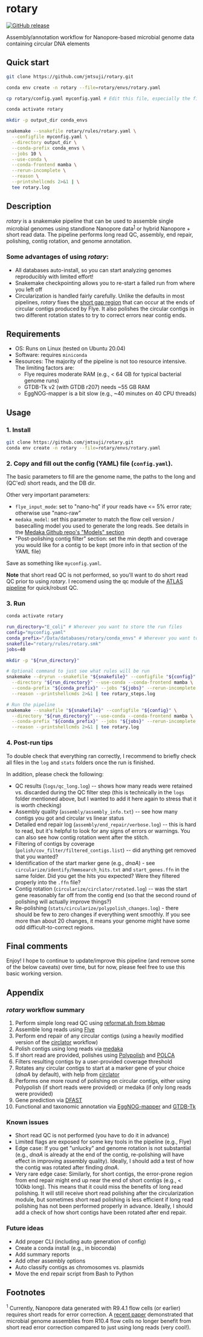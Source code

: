 # rotary
[![GitHub release](https://img.shields.io/badge/Version-0.2.0--beta2-lightgrey.svg)](https://github.com/jmtsuji/rotary/releases)

Assembly/annotation workflow for Nanopore-based microbial genome data containing circular DNA elements 

## Quick start
```bash
git clone https://github.com/jmtsuji/rotary.git

conda env create -n rotary --file=rotary/envs/rotary.yaml

cp rotary/config.yaml myconfig.yaml # Edit this file, especially the first few lines

conda activate rotary

mkdir -p output_dir conda_envs

snakemake --snakefile rotary/rules/rotary.yaml \
  --configfile myconfig.yaml \
  --directory output_dir \
  --conda-prefix conda_envs \
  --jobs 10 \
  --use-conda \
  --conda-frontend mamba \
  --rerun-incomplete \
  --reason \
  --printshellcmds 2>&1 | \
  tee rotary.log
```

## Description
_rotary_ is a snakemake pipeline that can be used to assemble single microbial genomes using 
standlone Nanopore data<sup>[1](#Footnotes)</sup> or hybrid Nanopore + short read data. 
The pipeline performs long read QC, assembly, end repair, polishing, contig rotation, and genome annotation.

### Some advantages of using _rotary_:
- All databases auto-install, so you can start analyzing genomes reproducibly with limited effort!
- Snakemake checkpointing allows you to re-start a failed run from where you left off
- Circularization is handled fairly carefully. Unlike the defaults in most pipelines, _rotary_ fixes the 
  [short gap region](https://github.com/fenderglass/Flye/issues/315#issuecomment-720679812) that can occur at the ends 
  of circular contigs produced by Flye. It also polishes the circular contigs in two 
  different rotation states to try to correct errors near contig ends.

## Requirements
- OS: Runs on Linux (tested on Ubuntu 20.04)
- Software: requires `miniconda`
- Resources: The majority of the pipeline is not too resource intensive. The limiting factors are:
  - Flye requires moderate RAM (e.g., < 64 GB for typical bacterial genome runs)
  - GTDB-Tk v2 (with GTDB r207) needs ~55 GB RAM
  - EggNOG-mapper is a bit slow (e.g., ~40 minutes on 40 CPU threads)

## Usage
### 1. Install
```bash
git clone https://github.com/jmtsuji/rotary.git
conda env create -n rotary --file=rotary/envs/rotary.yaml
```

### 2. Copy and fill out the config (YAML) file (`config.yaml`).

The basic parameters to fill are the genome name, the paths to the long and (QC'ed) short reads, and the DB dir.

Other very important parameters:
- `flye_input_mode`: set to "nano-hq" if your reads have <= 5% error rate; otherwise use "nano-raw"
- `medaka_model`: set this parameter to match the flow cell version / basecalling model you used to generate the long reads. See details in the [Medaka Github repo's "Models" section](https://github.com/nanoporetech/medaka#models)
- "Post-polishing contig filter" section: set the min depth and coverage you would like for a contig to be kept (more info in that section of the YAML file)

Save as something like `myconfig.yaml`.

**Note** that short read QC is not performed, so you'll want to do short read QC prior to using _rotary_. 
I recomend using the qc module of the [ATLAS pipeline](https://github.com/metagenome-atlas/atlas) for quick/robust QC.

### 3. Run
```bash
conda activate rotary

run_directory="E_coli" # Wherever you want to store the run files
config="myconfig.yaml"
conda_prefix="/Data/databases/rotary/conda_envs" # Wherever you want to store the conda envs, which can be re-used between runs
snakefile="rotary/rules/rotary.smk"
jobs=40

mkdir -p "${run_directory}"

# Optional command to just see what rules will be run
snakemake --dryrun --snakefile "${snakefile}" --configfile "${config}" \
  --directory "${run_directory}" --use-conda --conda-frontend mamba \
  --conda-prefix "${conda_prefix}" --jobs "${jobs}" --rerun-incomplete \
  --reason --printshellcmds 2>&1 | tee rotary_steps.log

# Run the pipeline
snakemake --snakefile "${snakefile}" --configfile "${config}" \
  --directory "${run_directory}" --use-conda --conda-frontend mamba \
  --conda-prefix "${conda_prefix}" --jobs "${jobs}" --rerun-incomplete \
  --reason --printshellcmds 2>&1 | tee rotary.log
```

### 4. Post-run tips
To double check that everything ran correctly, I recommend to briefly check all files in the `log` and `stats` folders 
once the run is finished.

In addition, please check the following:
- QC results (`logs/qc_long.log`) -- shows how many reads were retained vs. discarded during the QC filter step (this is technically in the `logs` folder mentioned above, but I wanted to add it here again to stress that it is worth checking)
- Assembly quality (`assembly/assembly_info.txt`) -- see how many contigs you got and circular vs linear status
- Detailed end repair log (`assembly/end_repair/verbose.log`) -- this is hard to read, but it's helpful to look for any 
  signs of errors or warnings. You can also see how contig rotation went after the stitch.
- Filtering of contigs by coverage (`polish/cov_filter/filtered_contigs.list`) -- did anything get removed that you wanted?
- Identification of the start marker gene (e.g., _dnaA_) - see `circularize/identify/hmmsearch_hits.txt` 
  and `start_genes.ffn` in the same folder. Did you get the hits you expected? Were they filtered properly into the `.ffn` file?
- Contig rotation (`circularize/circlator/rotated.log`) -- was the start gene reasonably far off from the contig end 
  (so that the second round of polishing will actually improve things?)
- Re-polishing (`stats/circularize/polypolish_changes.log`) - there should be few to zero changes if everything went smoothly. 
  If you see more than about 20 changes, it means your genome might have some odd difficult-to-correct regions.

## Final comments
Enjoy! I hope to continue to update/improve this pipeline (and remove some of the below caveats) over time, but for now, 
please feel free to use this basic working version.

## Appendix

### _rotary_ workflow summary
1. Perform simple long read QC using 
   [reformat.sh from bbmap](https://jgi.doe.gov/data-and-tools/software-tools/bbtools/bb-tools-user-guide/reformat-guide/)
2. Assemble long reads using [Flye](https://github.com/fenderglass/Flye)
3. Perform end repair of any circular contigs (using a heavily modified version of the 
   [circlator](https://github.com/sanger-pathogens/circlator) workflow)
4. Polish contigs using long reads via [medaka](https://github.com/nanoporetech/medaka)
5. If short read are provided, polishes using [Polypolish](https://github.com/rrwick/Polypolish) 
   and [POLCA](https://github.com/alekseyzimin/masurca)
6. Filters resulting contigs by a user-provided coverage threshold
7. Rotates any circular contigs to start at a marker gene of your choice (_dnaA_ by default), with help from 
   [circlator](https://github.com/sanger-pathogens/circlator)
8. Performs one more round of polishing on circular contigs, either using 
   Polypolish (if short reads were provided) or medaka (if only long reads were provided)
9. Gene prediction via [DFAST](https://github.com/nigyta/dfast_core)
10. Functional and taxonomic annotation via [EggNOG-mapper](https://github.com/eggnogdb/eggnog-mapper) 
    and [GTDB-Tk](https://github.com/Ecogenomics/GTDBTk)

### Known issues
- Short read QC is not performed (you have to do it in advance)
- Limited flags are exposed for some key tools in the pipeline (e.g., Flye)
- Edge case: If you get "unlucky" and genome rotation is not substantial (e.g., _dnaA_ is already at the end of the contig, re-polishing will have effect in improving assembly quality). Ideally, I should add a test of how the contig was rotated after finding _dnaA_.
- Very rare edge case: Similarly, for short contigs, the error-prone region from end repair might end up near the end of short contigs (e.g., < 100kb long). This means that it could miss the benefits of long read polishing. It will still receive short read polishing after the circularization module, but sometimes short read polishing is less efficient if long read polishing has not been performed properly in advance. Ideally, I should add a check of how short contigs have been rotated after end repair.

### Future ideas
- Add proper CLI (including auto generation of config)
- Create a conda install (e.g., in bioconda)
- Add summary reports
- Add other assembly options
- Auto classify contigs as chromosomes vs. plasmids
- Move the end repair script from Bash to Python

## Footnotes
<sup>1</sup> Currently, Nanopore data generated with R9.4.1 flow cells (or earlier) requires short reads for error correction. A [recent paper](https://doi.org/10.1038/s41592-022-01539-7) demonstrated that microbial genome assemblies from R10.4 flow cells no longer benefit from short read error correction compared to just using long reads (very cool!).
